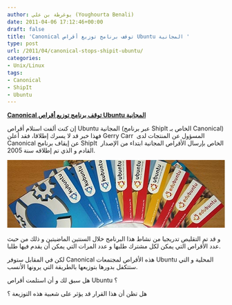 ```yaml
---
author: يوغرطة بن علي (Youghourta Benali)
date: 2011-04-06 17:12:46+00:00
draft: false
title: 'Canonical توقف برنامج توزيع أقراص Ubuntu المجانية '
type: post
url: /2011/04/canonical-stops-shipit-ubuntu/
categories:
- Unix/Linux
tags:
- Canonical
- ShipIt
- Ubuntu
---
```


[**Canonical توقف برنامج توزيع أقراص Ubuntu المجانية**](https://www.it-scoop.com/2011/04/canonical-stops-shipit-ubuntu/)


إن كنت ألفت استلام أقراص Ubuntu المجانية (عبر برنامج ShipIt الخاص بـ Canonical) فهذا خبر قد لا يسرك إطلاقا، فقد أعلن Gerry Carr  المسؤول عن المنتجات لدى Canonical عن إيقاف برنامج ShipIt  الخاص بإرسال الأقراص المجانية ابتداء من الإصدار القادم و الذي تم إطلاقه سنة 2005.

[![](shipit_ubuntu.jpg)
](https://www.it-scoop.com/2011/04/canonical-stops-shipit-ubuntu/)

و قد تم التقليص تدريجيا من نشاط هذا البرنامج خلال السنتين الماضيتين و ذلك من حيث عدد الأقراص التي يمكن لكل مشترك طلبها و عدد المرات التي يمكن أن يقدم فيها طلبا.

لكن في المقابل ستوفر Canonical هذه الأقراص لمجتمعات Ubuntu المحلية و التي ستتكفل بدورها بتوزيعها بالطريقة التي يرونها الأنسب.

هل سبق لك و أن استلمت أقراص Ubuntu ؟

هل تظن أن هذا القرار قد يؤثر على شعبية هذه التوزيعة ؟




